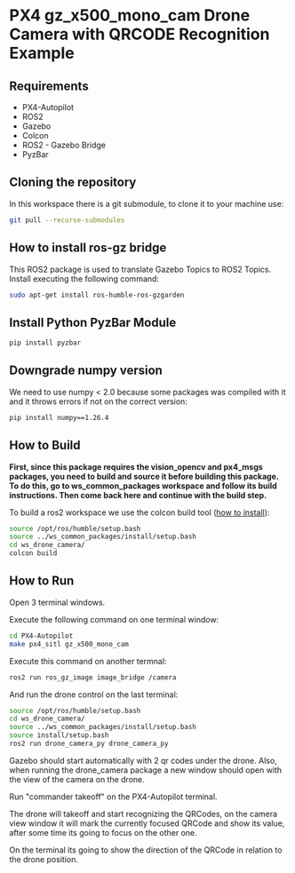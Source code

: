 # PX4 gz_x500_mono_cam Drone Camera with QRCODE Recognition Example


## Requirements

- PX4-Autopilot
- ROS2
- Gazebo
- Colcon
- ROS2 - Gazebo Bridge
- PyzBar

## Cloning the repository

In this workspace there is a git submodule, to clone it to your machine use:

```bash
git pull --recurse-submodules
```

## How to install ros-gz bridge

This ROS2 package is used to translate Gazebo Topics to ROS2 Topics. Install executing the following command:

```bash
sudo apt-get install ros-humble-ros-gzgarden
```

## Install Python PyzBar Module

```bash
pip install pyzbar
```

## Downgrade numpy version

We need to use numpy < 2.0 because some packages was compiled with it and it throws errors if not on the correct version:

```bash
pip install numpy==1.26.4
```

## How to Build

**First, since this package requires the vision_opencv and px4_msgs packages, you need to build and source it before building this package. To do this, go to ws_common_packages workspace and follow its build instructions. Then come back here and continue with the build step.**

To build a ros2 workspace we use the  colcon build tool ([how to install](https://github.com/Ararabots-UFMS/Drone/blob/main/Tutoriais/SETUP.md)):

```bash
source /opt/ros/humble/setup.bash
source ../ws_common_packages/install/setup.bash
cd ws_drone_camera/
colcon build
```

## How to Run

Open 3 terminal windows.

Execute the following command on one terminal window:

```bash
cd PX4-Autopilot
make px4_sitl gz_x500_mono_cam
```

Execute this command on another termnal:

```bash
ros2 run ros_gz_image image_bridge /camera
```

And run the drone control on the last terminal:

```bash
source /opt/ros/humble/setup.bash
cd ws_drone_camera/
source ../ws_common_packages/install/setup.bash
source install/setup.bash
ros2 run drone_camera_py drone_camera_py
```

Gazebo should start automatically with 2 qr codes under the drone.
Also, when running the drone_camera package a new window should open with the view of the camera on the drone.

Run "commander takeoff" on the PX4-Autopilot terminal.

The drone will takeoff and start recognizing the QRCodes, on the camera view window it will mark the currently focused QRCode and show its value, after some time its going to focus on the other one.

On the terminal its going to show the direction of the QRCode in relation to the drone position.
